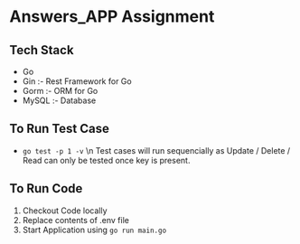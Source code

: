 # Answers_APP Assignment

## Tech Stack
- Go 
- Gin :- Rest Framework for Go
- Gorm :- ORM for Go
- MySQL :- Database 

## To Run Test Case
- `go test -p 1 -v`
\n Test cases will run sequencially as Update / Delete / Read can only be tested once key is present. 

## To Run Code
1. Checkout Code locally
2. Replace contents of .env file
3. Start Application using `go run main.go`

